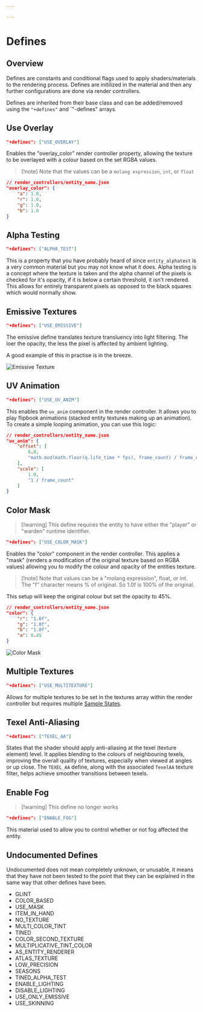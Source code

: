 ```yaml
---

---
```


# Defines

## Overview
Defines are constants and conditional flags used to apply shaders/materials to the rendering process. Defines are initilized in the material and then any further configurations are done via render controllers.

Defines are inherited from their base class and can be added/removed using the `"+defines"` and `"-defines" arrays. 

## Use Overlay
```json
"+defines": ["USE_OVERLAY"]
```

Enables the "overlay_color" render controller property, allowing the texture to be overlayed with a colour based on the set RGBA values. 

> [!note] Note that the values can be a `molang expression`, `int`, or `float`

```json
// render_controllers/entity_name.json
"overlay_color": {
    "a": 1.0,
    "r": 1.0,
    "g": 1.0,
    "b": 1.0
}
```

## Alpha Testing
```json
"+defines": ["ALPHA_TEST"]
```

This is a property that you have probably heard of since `entity_alphatest` is a very common material but you may not know what it does. Alpha testing is a concept where the texture is taken and the alpha channel of the pixels is checked for it's opacity, if it is below a certain threshold, it isn't rendered. This allows for entirely transparent pixels as opposed to the black squares which would normally show.

## Emissive Textures
```json
"+defines": ["USE_EMISSIVE"]
```

The emissive define translates texture transluency into light filtering. The loer the opacity, the less the pixel is affected by ambient lighting. 

A good example of this in practise is in the breeze.

![Emissive Texture](/images/materials/emissive.png)

## UV Animation
```json
"+defines": ["USE_UV_ANIM"]
```

This enables the `uv_anim` component in the render controller. It allows you to play flipbook animations (stacked entity textures making up an animation).
To create a simple looping animation, you can use this logic:

```json
// render_controllers/entity_name.json
"uv_anim": {
    "offset": [ 
        0.0, 
        "math.mod(math.floor(q.life_time * fps), frame_count) / frame_count" 
    ],
    "scale": [ 
        1.0, 
        "1 / frame_count" 
    ]
}
```

## Color Mask
> [!warning] This define requires the entity to have either the "player" or "warden" runtime identifier.

```json
"+defines": ["USE_COLOR_MASK"]
```

Enables the "color" component in the render controller. This applies a "mask" (renders a modification of the original texture based on RGBA values) allowing you to modify the colour and opacity of the entities texture.

> [!note] Note that values can be a "molang expression", float, or int. The "f" character means % of original. So 1.0f is 100% of the original.

This setup will keep the original colour but set the opacity to 45%.

```json
// render_controllers/entity_name.json
"color": {
    "r": "1.0f",
    "g": "1.0f",
    "b": "1.0f",
    "a": 0.45
}
```

![Color Mask](/images/materials/color_mask.png)

## Multiple Textures
```json
"+defines": ["USE_MULTITEXTURE"]
```

Allows for multiple textures to be set in the textures array within the render controller but requires multiple [Sample States](/materials/topics/sampler%20states.md).

## Texel Anti-Aliasing
```json
"+defines": ["TEXEL_AA"]
```

States that the shader should apply anti-aliasing at the texel (texture element) level. It applies blending to the colours of neighbouring texels, improving the overall quality of textures, especially when viewed at angles or up close. The `TEXEL_AA` define, along with the associated `TexelAA` texture filter, helps achieve smoother transitions between texels. 

## Enable Fog
> [!warning] This define no longer works

```json
"+defines": ["ENABLE_FOG"]
```

This material used to allow you to control whether or not fog affected the entity.

## Undocumented Defines
Undocumented does not mean completely unknown, or unusable, it means that they have not been tested to the point that they can be explained in the same way that other defines have been.
- GLINT
- COLOR_BASED
- USE_MASK
- ITEM_IN_HAND
- NO_TEXTURE
- MULTI_COLOR_TINT
- TINED
- COLOR_SECOND_TEXTURE
- MULTIPLICATIVE_TINT_COLOR
- AS_ENTITY_RENDERER
- ATLAS_TEXTURE
- LOW_PRECISION
- SEASONS
- TINED_ALPHA_TEST
- ENABLE_LIGHTING
- DISABLE_LIGHTING
- USE_ONLY_EMISSIVE
- USE_SKINNING